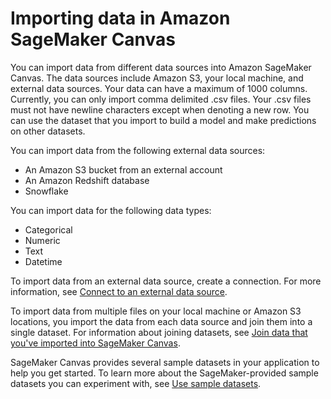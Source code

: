# Importing data in Amazon SageMaker Canvas<a name="canvas-importing-data"></a>

You can import data from different data sources into Amazon SageMaker Canvas\. The data sources include Amazon S3, your local machine, and external data sources\. Your data can have a maximum of 1000 columns\. Currently, you can only import comma delimited \.csv files\. Your \.csv files must not have newline characters except when denoting a new row\. You can use the dataset that you import to build a model and make predictions on other datasets\.

You can import data from the following external data sources:
+ An Amazon S3 bucket from an external account
+ An Amazon Redshift database
+ Snowflake

You can import data for the following data types:
+ Categorical
+ Numeric
+ Text
+ Datetime

To import data from an external data source, create a connection\. For more information, see [Connect to an external data source](canvas-connecting-external.md)\.

To import data from multiple files on your local machine or Amazon S3 locations, you import the data from each data source and join them into a single dataset\. For information about joining datasets, see [Join data that you've imported into SageMaker Canvas](canvas-joining-data.md)\.

SageMaker Canvas provides several sample datasets in your application to help you get started\. To learn more about the SageMaker\-provided sample datasets you can experiment with, see [Use sample datasets](canvas-sample-datasets.md)\.